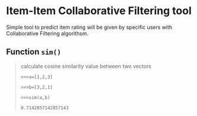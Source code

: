 # Item-Item Collaborative Filtering tool
Simple tool to predict item rating will be given by specific users
with Collaborative Filtering algorithsm.

Function `sim()`
-
>calculate cosine similarity value between two vectors
>
> `>>>a=[1,2,3]`
>
>`>>>b=[3,2,1]`
>
>`>>>sim(a,b)`
>
>`0.7142857142857143`

